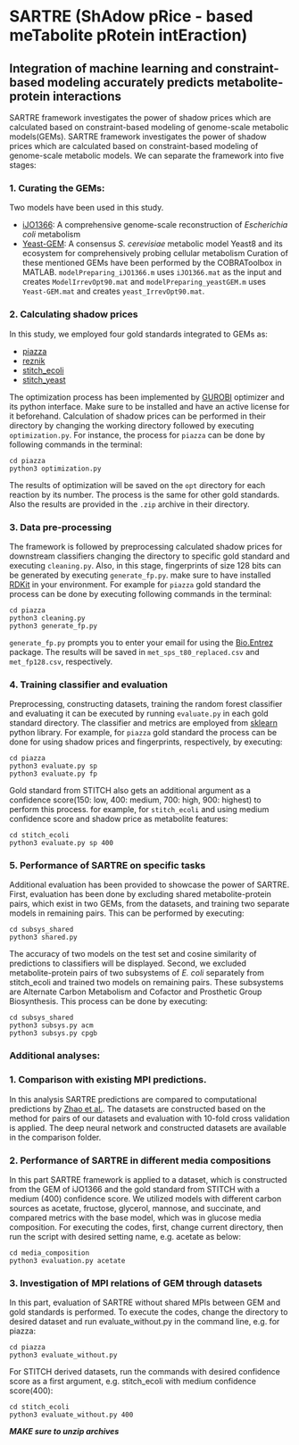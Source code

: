 # SARTRE (ShAdow pRice - based meTabolite pRotein intEraction)
## Integration of machine learning and constraint-based modeling accurately predicts metabolite-protein interactions

SARTRE framework investigates the power of shadow prices which are calculated based on constraint-based modeling of genome-scale metabolic models(GEMs). SARTRE framework investigates the power of shadow prices which are calculated based on constraint-based modeling of genome-scale metabolic models. We can separate the framework into five stages:

### 1. Curating the GEMs:
Two models have been used in this study. 
- [iJO1366](https://www.ncbi.nlm.nih.gov/pmc/articles/PMC3261703/): A comprehensive genome-scale reconstruction of *Escherichia coli* metabolism
- [Yeast-GEM](https://github.com/SysBioChalmers/yeast-GEM): A consensus *S. cerevisiae* metabolic model Yeast8 and its ecosystem for comprehensively probing cellular metabolism
Curation of these mentioned GEMs have been performed by the  COBRAToolbox in MATLAB. `modelPreparing_iJO1366.m` uses `iJO1366.mat` as the input and creates `ModelIrrevOpt90.mat` and  `modelPreparing_yeastGEM.m` uses `Yeast-GEM.mat` and creates `yeast_IrrevOpt90.mat`.

### 2. Calculating shadow prices
In this study, we employed four gold standards integrated to GEMs as:
- [piazza](https://pubmed.ncbi.nlm.nih.gov/29307493/)
- [reznik](https://pubmed.ncbi.nlm.nih.gov/28903046/)
- [stitch_ecoli](http://stitch.embl.de/)
- [stitch_yeast](http://stitch.embl.de/)

The optimization process has been implemented by [GUROBI](https://www.gurobi.com/) optimizer and its python interface. Make sure to be installed and have an active license for it beforehand. Calculation of shadow prices can be performed in their directory by changing the working directory followed by executing `optimization.py`. For instance, the process for `piazza` can be done by following commands in the terminal:
```
cd piazza
python3 optimization.py
```
The results of optimization will be saved on the `opt` directory for each reaction by its number. The process is the same for other gold standards. Also the results are provided in the `.zip` archive in their directory.

### 3. Data pre-processing
The framework is followed by preprocessing calculated shadow prices for downstream classifiers changing the directory to specific gold standard and executing `cleaning.py`. Also, in this stage, fingerprints of size 128 bits can be generated by executing `generate_fp.py`. make sure to have installed [RDKit](https://www.rdkit.org/) in your environment. For example for `piazza` gold standard the process can be done by executing following commands in the terminal:
```
cd piazza
python3 cleaning.py
python3 generate_fp.py
```
`generate_fp.py` prompts you to enter your email for using the [Bio.Entrez](https://biopython.org/docs/1.76/api/Bio.Entrez.html) package. The results will be saved in `met_sps_t80_replaced.csv` and `met_fp128.csv`, respectively.

### 4. Training classifier and evaluation
Preprocessing, constructing datasets, training the random forest classifier and evaluating it can be executed by running `evaluate.py` in each gold standard directory. The classifier and metrics are employed from [sklearn](https://scikit-learn.org/stable/) python library. For example, for `piazza` gold standard the process can be done for using shadow prices and fingerprints, respectively, by executing:
```
cd piazza
python3 evaluate.py sp
python3 evaluate.py fp
```
Gold standard from STITCH also gets an additional argument as a confidence score(150: low, 400: medium, 700: high, 900: highest) to perform this process. for example, for `stitch_ecoli` and using medium confidence score and shadow price as metabolite features:
```
cd stitch_ecoli
python3 evaluate.py sp 400 
```

### 5. Performance of SARTRE on specific tasks 
Additional evaluation has been provided to showcase the power of SARTRE. First, evaluation has been done by excluding shared metabolite-protein pairs, which exist in two GEMs, from the datasets, and training two separate models in remaining pairs. This can be performed by executing:
```
cd subsys_shared
python3 shared.py
```
The accuracy of two models on the test set and cosine similarity of predictions to classifiers will be displayed.
Second, we excluded metabolite-protein pairs of two subsystems of *E. coli* separately from stitch_ecoli and trained two models on remaining pairs. These subsystems are Alternate Carbon Metabolism and Cofactor and Prosthetic Group Biosynthesis. This process can be done by executing:
```
cd subsys_shared
python3 subsys.py acm
python3 subsys.py cpgb
```

### Additional analyses:

### 1. Comparison with existing MPI predictions.
In this analysis SARTRE predictions are compared to computational predictions by [Zhao et al.](https://academic.oup.com/bib/article-abstract/22/5/bbab014/6130169?redirectedFrom=fulltext). The datasets are constructed based on the method for pairs of our datasets and evaluation with 10-fold cross validation is applied. The deep neural network and constructed datasets are available in the comparison folder.

### 2. Performance of SARTRE in different media compositions
In this part SARTRE framework is applied to a dataset, which is constructed from the GEM of iJO1366 and the gold standard from STITCH with a medium (400) confidence score. We utilized models with different carbon sources as acetate, fructose, glycerol, mannose, and succinate, and compared metrics with the base model, which was in glucose media composition. For executing the codes, first, change current directory, then run the script with desired setting name, e.g. acetate as below:

```
cd media_composition
python3 evaluation.py acetate
```

### 3. Investigation of MPI relations of GEM through datasets
In this part, evaluation of SARTRE without shared MPIs between GEM and gold standards is performed. To execute the codes, change the directory to desired dataset and run evaluate_without.py in the command line, e.g. for piazza:

```
cd piazza
python3 evaluate_without.py
```
For STITCH derived datasets, run the commands with desired confidence score as a first argument, e.g. stitch_ecoli with medium confidence score(400):
```
cd stitch_ecoli
python3 evaluate_without.py 400
```





***MAKE sure to unzip archives***
